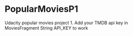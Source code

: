 # PopularMoviesP1
Udacity popular movies project 1. Add your TMDB api key in MoviesFragment String API_KEY to work
